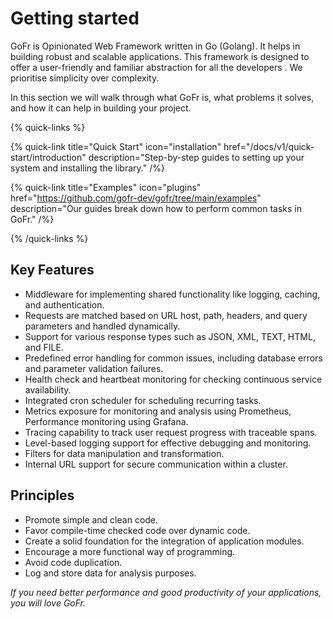# Getting started
GoFr is Opinionated Web Framework written in Go (Golang). It helps in building robust and scalable applications. This framework is designed to offer a user-friendly and familiar abstraction for all the developers . We prioritise simplicity over complexity.


In this section we will walk through what GoFr is, what problems it solves, and how it can help in building your project.

{% quick-links %}

{% quick-link title="Quick Start" icon="installation" href="/docs/v1/quick-start/introduction" description="Step-by-step guides to setting up your system and installing the library." /%}

{% quick-link title="Examples" icon="plugins" href="https://github.com/gofr-dev/gofr/tree/main/examples" description="Our guides break down how to perform common tasks in GoFr." /%}

{% /quick-links %}

## Key Features
-  Middleware for implementing shared functionality like logging, caching, and authentication.
-  Requests are matched based on URL host, path, headers, and query parameters and handled dynamically.
- Support for various response types such as JSON, XML, TEXT, HTML, and FILE.
- Predefined error handling for common issues, including database errors and parameter validation failures.
- Health check and heartbeat monitoring for checking continuous service availability.
- Integrated cron scheduler for scheduling recurring tasks.
- Metrics exposure for monitoring and analysis using Prometheus, Performance monitoring using Grafana.
- Tracing capability to track user request progress with traceable spans.
- Level-based logging support for effective debugging and monitoring.
- Filters for data manipulation and transformation.
- Internal URL support for secure communication within a cluster.


## Principles

- Promote simple and clean code.
- Favor compile-time checked code over dynamic code.
- Create a solid foundation for the integration of application modules.
- Encourage a more functional way of programming.
- Avoid code duplication.
- Log and store data for analysis purposes.

*If you need better performance and good productivity of your applications, you will love GoFr.*